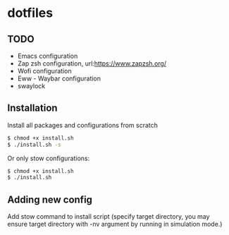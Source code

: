 # dotfiles

## TODO
- Emacs configuration
- Zap zsh configuration, url:https://www.zapzsh.org/
- Wofi configuration
- Eww - Waybar configuration
- swaylock

## Installation
Install all packages and configurations from scratch
```bash
$ chmod +x install.sh
$ ./install.sh -s
```
Or only stow configurations:
```bash
$ chmod +x install.sh
$ ./install.sh
```

## Adding new config
Add stow command to install script (specify target directory, you may ensure target directory with -nv argument by running in simulation mode.)
